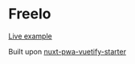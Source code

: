 # Freelo

[Live example](https://freelo.renkee.eu)

Built upon [nuxt-pwa-vuetify-starter](https://github.com/jefrydco/nuxt-pwa-vuetify-starter)
